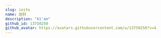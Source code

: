 ```yaml
---
slug: ioito
name: 屈轩
description: "Xi'an"
github_id: 13750250
github_avatar: https://avatars.githubusercontent.com/u/13750250?v=4
---
```


